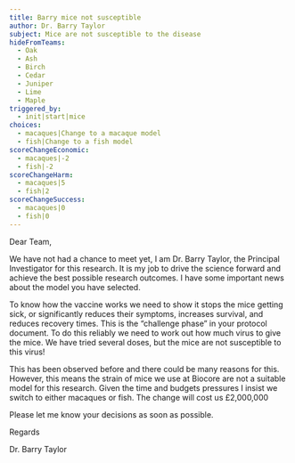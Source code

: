 ```yaml
---
title: Barry mice not susceptible
author: Dr. Barry Taylor
subject: Mice are not susceptible to the disease
hideFromTeams:
  - Oak
  - Ash
  - Birch
  - Cedar
  - Juniper
  - Lime
  - Maple
triggered_by:
  - init|start|mice
choices:
  - macaques|Change to a macaque model
  - fish|Change to a fish model
scoreChangeEconomic:
  - macaques|-2
  - fish|-2
scoreChangeHarm:
  - macaques|5
  - fish|2
scoreChangeSuccess:
  - macaques|0
  - fish|0
---
```

Dear Team,

We have not had a chance to meet yet, I am Dr. Barry Taylor, the Principal Investigator for this research. It is my job to drive the science forward and achieve the best possible research outcomes. I have some important news about the model you have selected.

To know how the vaccine works we need to show it stops the mice getting sick, or significantly reduces their symptoms, increases survival, and reduces recovery times. This is the “challenge phase” in your protocol document. To do this reliably we need to work out how much virus to give the mice. We have tried several doses, but the mice are not susceptible to this virus!

This has been observed before and there could be many reasons for this. However, this means the strain of mice we use at Biocore are not a suitable model for this research. Given the time and budgets pressures I insist we switch to either macaques or fish. The change will cost us £2,000,000

Please let me know your decisions as soon as possible.

Regards

Dr. Barry Taylor
